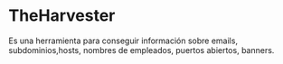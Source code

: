 # TheHarvester
Es una herramienta para conseguir información sobre emails, subdominios,hosts, nombres de empleados, puertos abiertos, banners.
